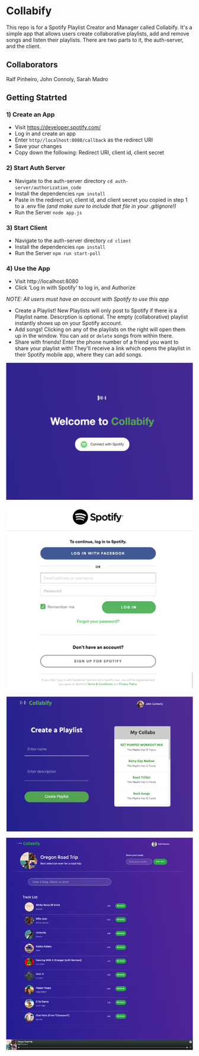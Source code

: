 # Collabify 
This repo is for a Spotify Playlist Creator and Manager called Collabify.
It's a simple app that allows users create collaborative playlists, add and remove songs and listen their playlists.
There are two parts to it, the auth-server, and the client.

## Collaborators
Ralf Pinheiro, John Connoly, Sarah Madro

## Getting Statrted

### 1) Create an App
- Visit https://developer.spotify.com/
- Log in and create an app
- Enter `http//localhost:8080/callback` as the redirect URI
- Save your changes
- Copy down the following: Redirect URI, client id, client secret


### 2)  Start Auth Server
- Navigate to the auth-server directory `cd auth-server/authorization_code`
- Install the dependencies `npm install`
- Paste in the redirect uri, client id, and client secret you copied in step 1 to a .env file *(and make sure to include that file in your .gitignore!)*
- Run the Server `node app.js`


### 3)  Start Client
- Navigate to the auth-server directory `cd client`
- Install the dependencies `npm install`
- Run the Server `npm run start-poll`

### 4)  Use the App
- Visit http://localhost:8080
- Click 'Log in with Spotify' to log in, and Authorize 

*NOTE: All users must have an account with Spotify to use this app*

- Create a Playlist! New Playlists will only post to Spotify if there is a Playlist name. Descrption is optional. The empty (collaborative) playlist instantly shows up on your Spotify account.
- Add songs! Clicking on any of the playlists on the right will open them up in the window. You can `add` or `delete` songs from within there. 
- Share with friends! Enter the phone number of a friend you want to share your playlist with! They'll receive a link which opens the playlist in their Spotify mobile app, where they can add songs.


![Landing page: Clicking this button will send you to Spotify's authorization page. Giving this app permission to read your profile information (such as name, number of followers, etc) and create and edit playlists.](https://github.com/SarahMadro/Collabify-Music-App/blob/flowCheck/docs/Home%20Screen.png?raw=true)

![Landing page: Clicking this button will send you to Spotify's authorization page. Giving this app permission to read your profile information (such as name, number of followers, etc) and create and edit playlists.](https://github.com/SarahMadro/Collabify-Music-App/blob/flowCheck/docs/Spotify%20Authorization.png?raw=true)

![Main Dashboard: Create a collaborative playlist from here. Playlists made here will be collaborative by default. The component on the right is a filtered list of all your Collaborative Playlists.](https://github.com/SarahMadro/Collabify-Music-App/blob/flowCheck/docs/Main%20Dashboard.png?raw=true)

![Playlist Room: In here the user can add or delete songs. Search will return the top five results. Click on any one of them will add them to your playlist instantly.](https://github.com/SarahMadro/Collabify-Music-App/blob/flowCheck/docs/Playlist%20Details.png?raw=true)
